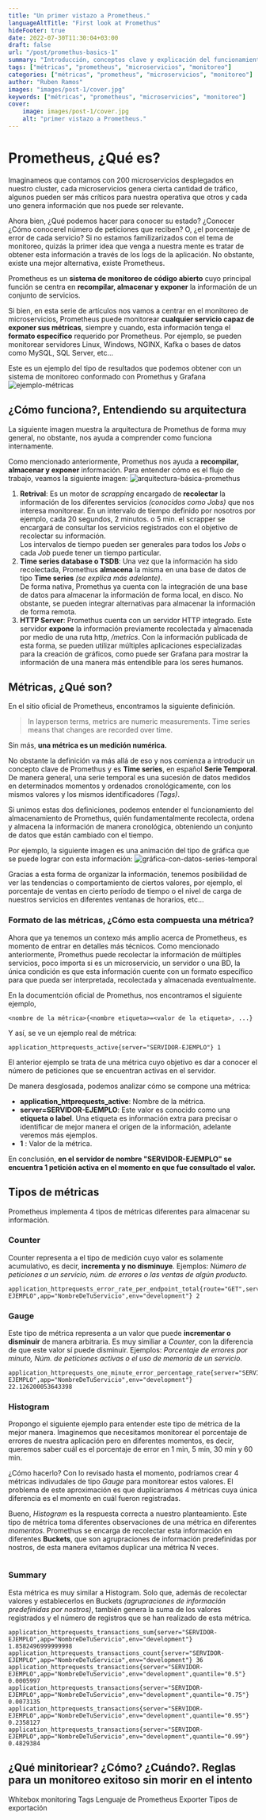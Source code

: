 ```yaml
---
title: "Un primer vistazo a Prometheus."
languageAltTitle: "First look at Promethus"
hideFooter: true
date: 2022-07-30T11:30:04+03:00
draft: false
url: "/post/promethus-basics-1"
summary: "Introducción, conceptos clave y explicación del funcionamiento de esta herramienta para el monitoreo de servicios."
tags: ["métricas", "prometheus", "microservicios", "monitoreo"]
categories: ["métricas", "prometheus", "microservicios", "monitoreo"]
author: "Ruben Ramos"
images: "images/post-1/cover.jpg"
keywords: ["métricas", "prometheus", "microservicios", "monitoreo"]
cover:
    image: images/post-1/cover.jpg
    alt: "primer vistazo a Prometheus."
---
```


# Prometheus, ¿Qué es?
Imaginameos que contamos con 200 microservicios desplegados en nuestro cluster, cada microservicios genera cierta cantidad de tráfico, algunos pueden ser más críticos para nuestra operativa que otros y cada uno genera información que nos puede ser relevante.

Ahora bien, ¿Qué podemos hacer para conocer su estado? ¿Conocer  ¿Cómo conocerel número de peticiones que reciben? O, ¿el porcentaje de error de cada servicio? Si no estamos familizarizados con el tema de monitoreo, quizás la primer idea que venga a nuestra mente es tratar de obtener esta información a través de los logs de la aplicación. No obstante, existe una mejor alternativa, existe Prometheus.

Prometheus es un **sistema de monitoreo de código abierto** cuyo principal función se centra en  **recompilar, almacenar y exponer** la información de un conjunto de servicios. 

Si bien, en esta serie de artículos nos vamos a centrar en el monitoreo de microservicios, Prometheus puede monitorear **cualquier servicio capaz de exponer sus métricas**, siempre y cuando, esta información tenga el **formato específico** requerido por Prometheus. Por ejemplo, se pueden monitorear servidores Linux, Windows, NGINX, Kafka o bases de datos como MySQL, SQL Server, etc...

Este es un ejemplo del tipo de resultados que podemos obtener con un sistema de monitoreo conformado con Promethus y Grafana
![ejemplo-métricas](https://miro.medium.com/max/1312/1*dzODOIDqXTsWauf5eM8Trw.gif#center)

## ¿Cómo funciona?, Entendiendo su arquitectura
La siguiente imagen muestra la arquitectura de Promethus de forma muy general, no obstante, nos ayuda a comprender como funciona internamente. 

Como mencionado anteriormente, Promethus nos ayuda a **recompilar, almacenar y exponer** información. Para entender cómo es el flujo de trabajo, veamos la siguiente imagen:
![arquitectura-básica-promethus](/images/post-1/promethus-architecture.png#center)

1. **Retrival**: Es un motor de *scrapping* encargado de **recolectar** la información de los diferentes servicios *(conocidos como Jobs)* que nos interesa monitorear. En un intervalo de tiempo definido por nosotros por ejemplo, cada 20 segundos, 2 minutos. o 5 min. el scrapper se encargará de consultar los servicios registrados con el objetivo de recolectar su información.   
Los intervalos de tiempo pueden ser generales para todos los *Jobs* o cada *Job* puede tener un tiempo particular.
1. **Time series database o TSDB**: Una vez que la información ha sido recolectada, Promethus **almacena** la misma en una base de datos de tipo **Time series** *(se explica más adelante)*.   
De forma nativa, Promethus ya cuenta con la integración de una base de datos para almacenar la información de forma local, en disco. No obstante, se pueden integrar alternativas para almacenar la información de forma remota.
1. **HTTP Server**: Promethus cuenta con un servidor HTTP integrado. Este servidor **expone** la información previamente recolectada y almacenada por medio de una ruta http, */metrics*. Con la información publicada de esta forma, se pueden utilizar múltiples aplicaciones especializadas para la creación de gráficos, como puede ser Grafana para mostrar la información de una manera más entendible para los seres humanos.  

## Métricas, ¿Qué son?
En el sitio oficial de Prometheus, encontramos la siguiente definición.
> In layperson terms, metrics are numeric measurements. Time series means that changes are recorded over time. 

Sin más, **una métrica es un medición numérica.**

No obstante la definición va más allá de eso y nos comienza a introducir un concepto clave de Promethus y es **Time series**, en español **Serie Temporal**. De manera general, una serie temporal es una sucesión de datos medidos en determinados momentos y ordenados cronológicamente, con los mismos valores y los mismos identificadores *(Tags)*.

Si unimos estas dos definiciones, podemos entender el funcionamiento del almacenamiento de Promethus, quién fundamentalmente recolecta, ordena y almacena la información de manera cronológica, obteniendo un conjunto de datos que están cambiado con el tiempo.

Por ejemplo, la siguiente imagen es una animación del tipo de gráfica que se puede lograr con esta información:
![gráfica-con-datos-series-temporal](https://media.giphy.com/media/rM0wxzvwsv5g4/giphy.gif#center)

Gracias a esta forma de organizar la información, tenemos posibilidad de ver las tendencias o comportamiento de ciertos valores, por ejemplo, el porcentaje de ventas en cierto período de tiempo o el nivel de carga de nuestros servicios en diferentes ventanas de horarios, etc... 

### Formato de las métricas, ¿Cómo esta compuesta una métrica?

Ahora que ya tenemos un contexo más amplio acerca de Prometheus, es momento de entrar en detalles más técnicos. Como mencionado anteriormente, Promethus puede recolectar la información de múltiples servicios, poco importa si es un microservicio, un servidor o una BD, la única condición es que esta información cuente con un formato específico para que pueda ser interpretada, recolectada y almacenada eventualmente.

En la documentción oficial de Promethus, nos encontramos el siguiente ejemplo,

```
<nombre de la métrica>{<nombre etiqueta>=<valor de la etiqueta>, ...}
```

Y así, se ve un ejemplo real de métrica:
```
application_httprequests_active{server="SERVIDOR-EJEMPLO"} 1
```
El anterior ejemplo se trata de una métrica cuyo objetivo es dar a conocer el número de peticiones que se encuentran activas en el servidor. 

De manera desglosada, podemos analizar cómo se compone una métrica:

- **application_httprequests_active**: Nombre de la métrica.
- **server=SERVIDOR-EJEMPLO**: Este valor es conocido como una **etiqueta o label**. Una etiqueta es información extra para precisar o identificar de mejor manera el origen de la información, adelante veremos más ejemplos.  
- **1** : Valor de la métrica.

En conclusión, **en el servidor de nombre "SERVIDOR-EJEMPLO" se encuentra 1 petición activa en el momento en que fue consultado el valor.**

## Tipos de métricas
Prometheus implementa 4 tipos de métricas diferentes para almacenar su información.

### Counter
Counter representa a el tipo de medición cuyo valor es solamente acumulativo, es decir, **incrementa y no disminuye**. Ejemplos: *Número de peticiones a un servicio, núm. de errores o las ventas de algún producto.*
```
application_httprequests_error_rate_per_endpoint_total{route="GET",server="SERVIDOR-EJEMPLO",app="NombreDeTuServicio",env="development"} 2
```

### Gauge
Este tipo de métrica representa a un valor que puede **incrementar o disminuir** de manera arbitraria. Es muy similiar a *Counter*, con la diferencia de que este valor sí puede disminuir. Ejemplos: *Porcentaje de errores por minuto, Núm. de peticiones activas o el uso de memoria de un servicio*.

```
application_httprequests_one_minute_error_percentage_rate{server="SERVIDOR-EJEMPLO",app="NombreDeTuServicio",env="development"} 22.126200053643398
```

### Histogram
Propongo el siguiente ejemplo para entender este tipo de métrica de la mejor manera. Imaginemos que necesitamos monitorear el porcentaje de errores de nuestra aplicación pero en diferentes momentos, es decir, queremos saber cuál es el porcentaje de error en 1 min, 5 min, 30 min y 60 min. 

¿Cómo hacerlo? Con lo revisado hasta el momento, podríamos crear 4 métricas indivudales de tipo *Gauge* para monitorear estos valores. El problema de este aproximación es que duplicaríamos 4 métricas cuya única diferencia es el momento en cuál fueron registradas.

Bueno, *Histogram* es la respuesta correcta a nuestro planteamiento. Este tipo de métrica toma diferentes observaciones de una métrica en diferentes *momentos*. Promethus se encarga de recolectar esta información en diferentes **Buckets**, que son agrupraciones de información predefinidas por nostros, de esta manera evitamos duplicar una métrica N veces.

```

```

### Summary
Esta métrica es muy similar a Histogram. Solo que, además de recolectar valores y establecerlos en Buckets *(agrupraciones de información predefinidas por nostros)*, también genera la suma de los valores registrados y el número de registros que se han realizado de esta métrica.
```
application_httprequests_transactions_sum{server="SERVIDOR-EJEMPLO",app="NombreDeTuServicio",env="development"} 1.8582496999999998
application_httprequests_transactions_count{server="SERVIDOR-EJEMPLO",app="NombreDeTuServicio",env="development"} 36
application_httprequests_transactions{server="SERVIDOR-EJEMPLO",app="NombreDeTuServicio",env="development",quantile="0.5"} 0.0005997
application_httprequests_transactions{server="SERVIDOR-EJEMPLO",app="NombreDeTuServicio",env="development",quantile="0.75"} 0.0073135
application_httprequests_transactions{server="SERVIDOR-EJEMPLO",app="NombreDeTuServicio",env="development",quantile="0.95"} 0.2358127
application_httprequests_transactions{server="SERVIDOR-EJEMPLO",app="NombreDeTuServicio",env="development",quantile="0.99"} 0.4829384
```
## ¿Qué minitoriear? ¿Cómo? ¿Cuándo?. Reglas para un monitoreo exitoso sin morir en el intento
Whitebox monitoring
Tags
Lenguaje de Prometheus
Exporter
Tipos de exportación